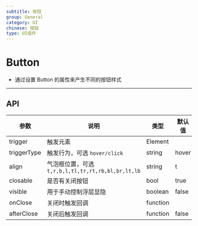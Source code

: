 ```yaml
---
subtitle: 按钮
group: General
category: UI
chinese: 按钮
type: UI组件
---
```


# Button

- 通过设置 Button 的属性来产生不同的按钮样式

---

## API

| 参数 | 说明 | 类型 | 默认值 |
|-----------|------------------------------------------|---------------|--------|
| trigger | 触发元素 | Element | |
| triggerType | 触发行为，可选 `hover/click` | string | hover |
| align | 气泡框位置，可选 `t,r,b,l,tl,tr,rt,rb,bl,br,lt,lb` | string | t |
| closable | 是否有关闭按钮 | bool | true |
| visible | 用于手动控制浮层显隐 | boolean | false |
| onClose | 关闭时触发回调 | function | |
| afterClose | 关闭后触发回调 | function | false |
